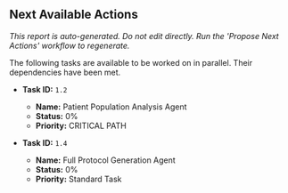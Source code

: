 ## Next Available Actions

*This report is auto-generated. Do not edit directly.*
*Run the 'Propose Next Actions' workflow to regenerate.*

The following tasks are available to be worked on in parallel. Their dependencies have been met.

- **Task ID:** `1.2`
  - **Name:** Patient Population Analysis Agent
  - **Status:** 0%
  - **Priority:** CRITICAL PATH

- **Task ID:** `1.4`
  - **Name:** Full Protocol Generation Agent
  - **Status:** 0%
  - **Priority:** Standard Task

